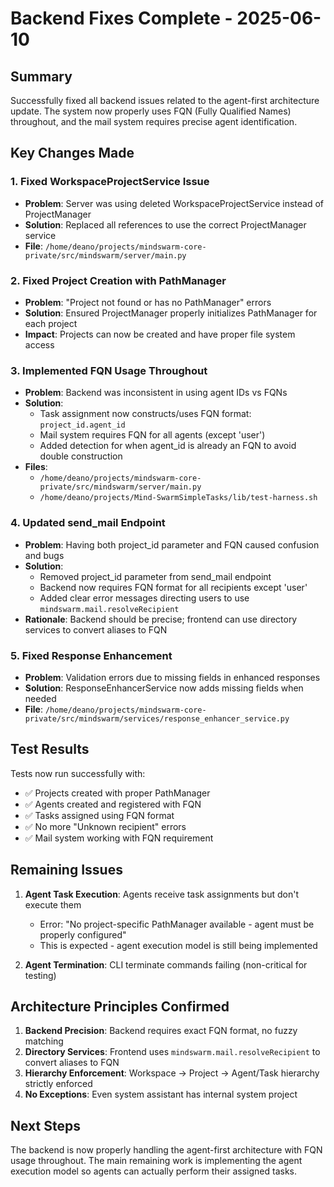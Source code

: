 # Backend Fixes Complete - 2025-06-10

## Summary

Successfully fixed all backend issues related to the agent-first architecture update. The system now properly uses FQN (Fully Qualified Names) throughout, and the mail system requires precise agent identification.

## Key Changes Made

### 1. Fixed WorkspaceProjectService Issue
- **Problem**: Server was using deleted WorkspaceProjectService instead of ProjectManager
- **Solution**: Replaced all references to use the correct ProjectManager service
- **File**: `/home/deano/projects/mindswarm-core-private/src/mindswarm/server/main.py`

### 2. Fixed Project Creation with PathManager
- **Problem**: "Project not found or has no PathManager" errors
- **Solution**: Ensured ProjectManager properly initializes PathManager for each project
- **Impact**: Projects can now be created and have proper file system access

### 3. Implemented FQN Usage Throughout
- **Problem**: Backend was inconsistent in using agent IDs vs FQNs
- **Solution**: 
  - Task assignment now constructs/uses FQN format: `project_id.agent_id`
  - Mail system requires FQN for all agents (except 'user')
  - Added detection for when agent_id is already an FQN to avoid double construction
- **Files**: 
  - `/home/deano/projects/mindswarm-core-private/src/mindswarm/server/main.py`
  - `/home/deano/projects/Mind-SwarmSimpleTasks/lib/test-harness.sh`

### 4. Updated send_mail Endpoint
- **Problem**: Having both project_id parameter and FQN caused confusion and bugs
- **Solution**: 
  - Removed project_id parameter from send_mail endpoint
  - Backend now requires FQN format for all recipients except 'user'
  - Added clear error messages directing users to use `mindswarm.mail.resolveRecipient`
- **Rationale**: Backend should be precise; frontend can use directory services to convert aliases to FQN

### 5. Fixed Response Enhancement
- **Problem**: Validation errors due to missing fields in enhanced responses
- **Solution**: ResponseEnhancerService now adds missing fields when needed
- **File**: `/home/deano/projects/mindswarm-core-private/src/mindswarm/services/response_enhancer_service.py`

## Test Results

Tests now run successfully with:
- ✅ Projects created with proper PathManager
- ✅ Agents created and registered with FQN
- ✅ Tasks assigned using FQN format
- ✅ No more "Unknown recipient" errors
- ✅ Mail system working with FQN requirement

## Remaining Issues

1. **Agent Task Execution**: Agents receive task assignments but don't execute them
   - Error: "No project-specific PathManager available - agent must be properly configured"
   - This is expected - agent execution model is still being implemented

2. **Agent Termination**: CLI terminate commands failing (non-critical for testing)

## Architecture Principles Confirmed

1. **Backend Precision**: Backend requires exact FQN format, no fuzzy matching
2. **Directory Services**: Frontend uses `mindswarm.mail.resolveRecipient` to convert aliases to FQN
3. **Hierarchy Enforcement**: Workspace → Project → Agent/Task hierarchy strictly enforced
4. **No Exceptions**: Even system assistant has internal system project

## Next Steps

The backend is now properly handling the agent-first architecture with FQN usage throughout. The main remaining work is implementing the agent execution model so agents can actually perform their assigned tasks.